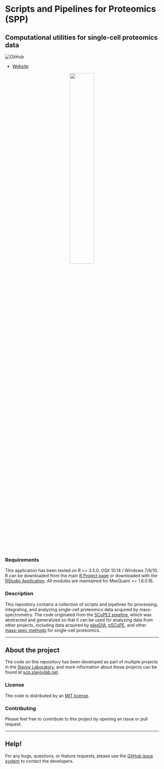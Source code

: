 # Scripts and Pipelines for Proteomics (SPP)


## **Computational utilities for single-cell proteomics data**


<!--![GitHub release](https://img.shields.io/github/release/SlavovLab/DO-MS.svg)-->
![GitHub](https://img.shields.io/github/license/SlavovLab/DO-MS.svg)

* [Website](https://scp.slavovlab.net/computational-analysis)



<center><img src="https://scp.slavovlab.net/assets/images/Single-cell-biology.png" width="40%"></center>



### Requirements

This application has been tested on R >= 3.5.0, OSX 10.14 / Windows 7/8/10. R can be downloaded from the main [R Project page](https://www.r-project.org/) or downloaded with the [RStudio Application](https://www.rstudio.com/products/rstudio/download/). All modules are maintained for MaxQuant >= 1.6.0.16.



### Description

This repository contains a collection of scripts and pipelines for processing, integrating, and analyzing single-cell proteomics data acquired by mass-spectrometry. The code originated from the [SCoPE2 pipeline](https://doi.org/10.5281/zenodo.4339954), which was abstracted and generalized so that it can be used for analyzing data from other projects, including data acquired by [plexDIA](https://scp.slavovlab.net/plexDIA), [pSCoPE](https://scp.slavovlab.net/pSCoPE), and other [mass-spec methods](https://scp.slavovlab.net) for single-cell proteomics.


------------

## About the project
The code on this repository has been developed as part of multiple projects in the [Slavov Laboratory](https://slavovlab.net), and more information about these projects can be found at [scp.slavovlab.net](https://scp.slavovlab.net/).


### License

The code is distributed by an [MIT license](https://github.com/SlavovLab/DO-MS/blob/master/LICENSE).

### Contributing

Please feel free to contribute to this project by opening an issue or pull request.

<!--
### Data
All data used for the manuscript is available on [UCSD's MassIVE Repository](https://massive.ucsd.edu/ProteoSAFe/dataset.jsp?task=ed5a1ab37dc34985bbedbf3d9a945535)
-->

<!--
### Figures/Analysis
Scripts for the figures in the DART-ID manuscript are available in a separate GitHub repository, [https://github.com/SlavovLab/DART-ID_2018](https://github.com/SlavovLab/DART-ID_2018)
-->

-------------

## Help!

For any bugs, questions, or feature requests,
please use the [GitHub issue system](https://github.com/SlavovLab/SPP/issues) to contact the developers.
